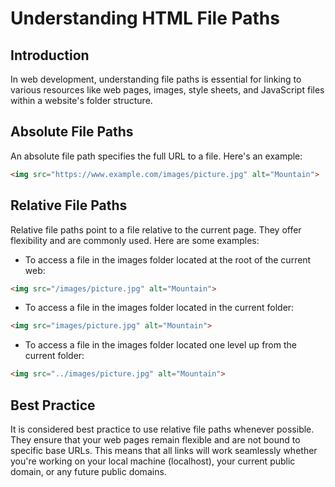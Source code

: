 # Understanding HTML File Paths
## Introduction
In web development, understanding file paths is essential for linking to various resources like web pages, images, style sheets, and JavaScript files within a website's folder structure.
## Absolute File Paths
An absolute file path specifies the full URL to a file. Here's an example:

```html
<img src="https://www.example.com/images/picture.jpg" alt="Mountain">
```

## Relative File Paths
Relative file paths point to a file relative to the current page. They offer flexibility and are commonly used. Here are some examples:

- To access a file in the images folder located at the root of the current web:
```html
<img src="/images/picture.jpg" alt="Mountain">
```

- To access a file in the images folder located in the current folder:
```html
<img src="images/picture.jpg" alt="Mountain">
```

- To access a file in the images folder located one level up from the current folder:
```html
<img src="../images/picture.jpg" alt="Mountain">
```

## Best Practice
It is considered best practice to use relative file paths whenever possible. They ensure that your web pages remain flexible and are not bound to specific base URLs. This means that all links will work seamlessly whether you're working on your local machine (localhost), your current public domain, or any future public domains.
